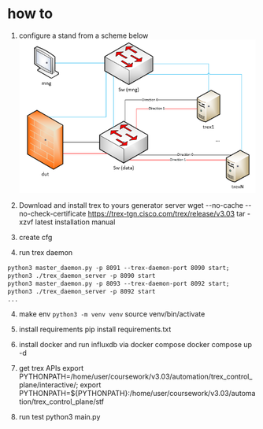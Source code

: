# how to
1. configure a stand from a scheme below
![SCHEME!](https://github.com/ckamone/otus_pro_coursework/blob/master/doc/images/scheme.png)

2. Download and install trex to yours generator server
wget --no-cache --no-check-certificate https://trex-tgn.cisco.com/trex/release/v3.03
tar -xzvf latest
installation manual

2. create cfg

3. run trex daemon
```
python3 master_daemon.py -p 8091 --trex-daemon-port 8090 start;
python3 ./trex_daemon_server -p 8090 start 
python3 master_daemon.py -p 8093 --trex-daemon-port 8092 start;
python3 ./trex_daemon_server -p 8092 start 
...
```

4. make env
`python3 -m venv venv`
source venv/bin/activate

5. install requirements
pip install requirements.txt

6. install docker and run influxdb via docker compose
docker compose up -d

7. get trex APIs
export PYTHONPATH=/home/user/coursework/v3.03/automation/trex_control_plane/interactive/;
export PYTHONPATH=${PYTHONPATH}:/home/user/coursework/v3.03/automation/trex_control_plane/stf

8. run test
python3 main.py


